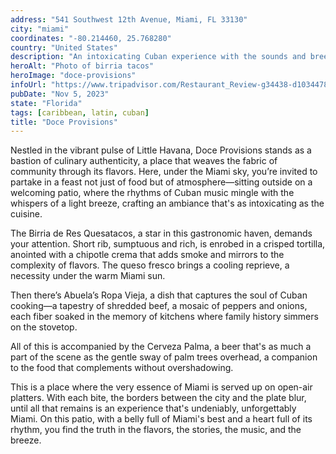 ```yaml
---
address: "541 Southwest 12th Avenue, Miami, FL 33130"
city: "miami"
coordinates: "-80.214460, 25.768280"
country: "United States"
description: "An intoxicating Cuban experience with the sounds and breeze of the Magic City"
heroAlt: "Photo of birria tacos"
heroImage: "doce-provisions"
infoUrl: "https://www.tripadvisor.com/Restaurant_Review-g34438-d10344780-Reviews-Doce_Provisions-Miami_Florida.html"
pubDate: "Nov 5, 2023"
state: "Florida"
tags: [caribbean, latin, cuban]
title: "Doce Provisions"
---
```


Nestled in the vibrant pulse of Little Havana, Doce Provisions stands as a bastion of culinary authenticity, a place that weaves the fabric of community through its flavors. Here, under the Miami sky, you’re invited to partake in a feast not just of food but of atmosphere—sitting outside on a welcoming patio, where the rhythms of Cuban music mingle with the whispers of a light breeze, crafting an ambiance that's as intoxicating as the cuisine.

The Birria de Res Quesatacos, a star in this gastronomic haven, demands your attention. Short rib, sumptuous and rich, is enrobed in a crisped tortilla, anointed with a chipotle crema that adds smoke and mirrors to the complexity of flavors. The queso fresco brings a cooling reprieve, a necessity under the warm Miami sun.

Then there’s Abuela’s Ropa Vieja, a dish that captures the soul of Cuban cooking—a tapestry of shredded beef, a mosaic of peppers and onions, each fiber soaked in the memory of kitchens where family history simmers on the stovetop.

All of this is accompanied by the Cerveza Palma, a beer that's as much a part of the scene as the gentle sway of palm trees overhead, a companion to the food that complements without overshadowing.

This is a place where the very essence of Miami is served up on open-air platters. With each bite, the borders between the city and the plate blur, until all that remains is an experience that's undeniably, unforgettably Miami. On this patio, with a belly full of Miami's best and a heart full of its rhythm, you find the truth in the flavors, the stories, the music, and the breeze.

